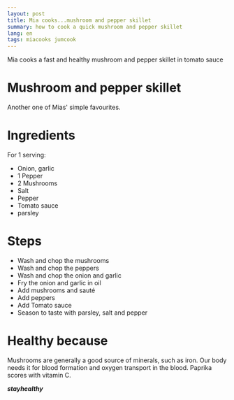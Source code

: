 ```yaml
---
layout: post
title: Mia cooks...mushroom and pepper skillet
summary: how to cook a quick mushroom and pepper skillet
lang: en
tags: miacooks jumcook
---
```


<div class="message">
Mia cooks a fast and healthy mushroom and pepper skillet in tomato sauce
</div>

# Mushroom and pepper skillet
Another one of Mias' simple favourites.

# Ingredients
For 1 serving:
- Onion, garlic
- 1 Pepper
- 2 Mushrooms
- Salt
- Pepper
- Tomato sauce
- parsley

# Steps
- Wash and chop the mushrooms
- Wash and chop the peppers
- Wash and chop the onion and garlic
- Fry the onion and garlic in oil
- Add mushrooms and sauté
- Add peppers
- Add Tomato sauce
- Season to taste with parsley, salt and pepper

# Healthy because
Mushrooms are generally a good source of minerals, such as iron.
Our body needs it for blood formation and oxygen transport in the blood.
Paprika scores with vitamin C.

_**stayhealthy**_
